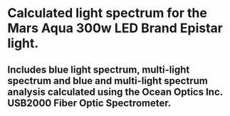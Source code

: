 # Calculated light spectrum for the Mars Aqua 300w LED Brand Epistar light.

## Includes blue light spectrum, multi-light spectrum and blue and multi-light spectrum analysis calculated using the Ocean Optics Inc. USB2000 Fiber Optic Spectrometer.

